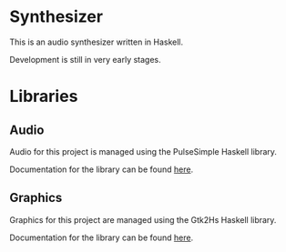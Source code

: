 # Synthesizer

This is an audio synthesizer written in Haskell.

Development is still in very early stages.

# Libraries

## Audio

Audio for this project is managed using the PulseSimple Haskell library.

Documentation for the library can be found [here](http://hackage.haskell.org/package/pulse-simple).

## Graphics

Graphics for this project are managed using the Gtk2Hs Haskell library.

Documentation for the library can be found [here](http://hackage.haskell.org/package/gtk).

